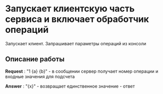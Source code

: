 # Запускает клиентскую часть сервиса и включает обработчик операций

Запускает клиент. 
Запрашивает параметры операций из консоли

## Описание работы

**Request** : "1 {a} {b}" - в сообщении сервер получает номер операции и входные значения для подсчета

**Answer** : "{x}" - возвращает единственное значение - ответ

